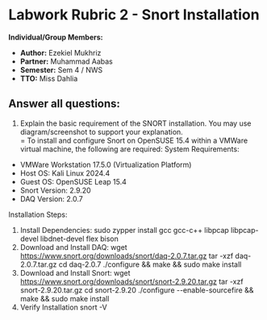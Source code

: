 # Labwork Rubric 2 - Snort Installation #

**Individual/Group Members:** 
- **Author:** Ezekiel Mukhriz
- **Partner:** Muhammad Aabas
- **Semester:** Sem 4 / NWS
- **TTO:** Miss Dahlia

## Answer all questions: ##

1. Explain the basic requirement of the SNORT installation. You may use diagram/screenshot to support your explanation.  
= To install and configure Snort on OpenSUSE 15.4 within a VMWare virtual machine, the following are required:
System Requirements:
- VMWare Workstation 17.5.0 (Virtualization Platform)
- Host OS: Kali Linux 2024.4
- Guest OS: OpenSUSE Leap 15.4
- Snort Version: 2.9.20
- DAQ Version: 2.0.7

Installation Steps:
1. Install Dependencies:
	sudo zypper install gcc gcc-c++ libpcap libpcap-devel libdnet-devel flex bison
2. Download and Install DAQ:
    wget https://www.snort.org/downloads/snort/daq-2.0.7.tar.gz
    tar -xzf daq-2.0.7.tar.gz
    cd daq-2.0.7
    ./configure && make && sudo make install
3. Download and Install Snort:
	wget https://www.snort.org/downloads/snort/snort-2.9.20.tar.gz
    tar -xzf snort-2.9.20.tar.gz
    cd snort-2.9.20
    ./configure --enable-sourcefire && make && sudo make install
4. Verify Installation
	snort -V
